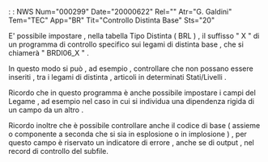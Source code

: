 :  : NWS Num="000299" Date="20000622" Rel="" Atr="G. Galdini" Tem="TEC" App="BR" Tit="Controllo Distinta Base" Sts="20"

E' possibile impostare , nella tabella Tipo Distinta  ( BRL ) , il suffisso  " X " di un programma
di controllo specifico sui legami di distinta base , che si chiamerà   "  BRDI06_X  " .

In questo modo si può , ad esempio , controllare che non possano essere inseriti , tra i legami di
distinta , articoli in determinati Stati/Livelli .

Ricordo che in questo programma è anche possibile impostare i campi del Legame , ad esempio nel caso in cui si individua una dipendenza rigida di un campo da un altro .

Ricordo inoltre che è possibile controllare anche il codice di base ( assieme o componente a seconda che si sia in esplosione o in implosione ) , per questo campo è riservato un indicatore  di
errore , anche se di output , nel record di controllo del subfile.



